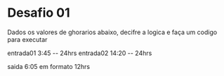 # Desafio 01

Dados os valores de ghorarios abaixo, decifre a logica e faça um codigo para executar

entrada01 3:45  -- 24hrs
entrada02 14:20  -- 24hrs

saida 6:05 em formato 12hrs
